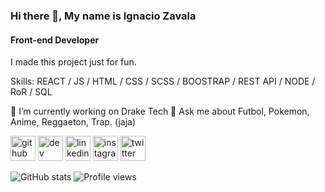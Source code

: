 ### Hi there 👋, My name is Ignacio Zavala
#### Front-end Developer
I made this project just for fun.

Skills: REACT / JS / HTML / CSS / SCSS / BOOSTRAP / REST API / NODE / RoR / SQL

🔭 I’m currently working on Drake Tech 
💬 Ask me about Futbol, Pokemon, Anime, Reggaeton, Trap. (jaja)

[<img src='https://cdn.jsdelivr.net/npm/simple-icons@3.0.1/icons/github.svg' alt='github' height='40'>](https://github.com/cionagi)  [<img src='https://cdn.jsdelivr.net/npm/simple-icons@3.0.1/icons/dev-dot-to.svg' alt='dev' height='40'>](https://dev.to/cionagi)  [<img src='https://cdn.jsdelivr.net/npm/simple-icons@3.0.1/icons/linkedin.svg' alt='linkedin' height='40'>](https://www.linkedin.com/in/luiszavala/)  [<img src='https://cdn.jsdelivr.net/npm/simple-icons@3.0.1/icons/instagram.svg' alt='instagram' height='40'>](https://www.instagram.com/cionagi/)  [<img src='https://cdn.jsdelivr.net/npm/simple-icons@3.0.1/icons/twitter.svg' alt='twitter' height='40'>](https://twitter.com/inacioZavala)  

![GitHub stats](https://github-readme-stats.vercel.app/api?username=cionagi&show_icons=true)  ![Profile views](https://gpvc.arturio.dev/cionagi)  
